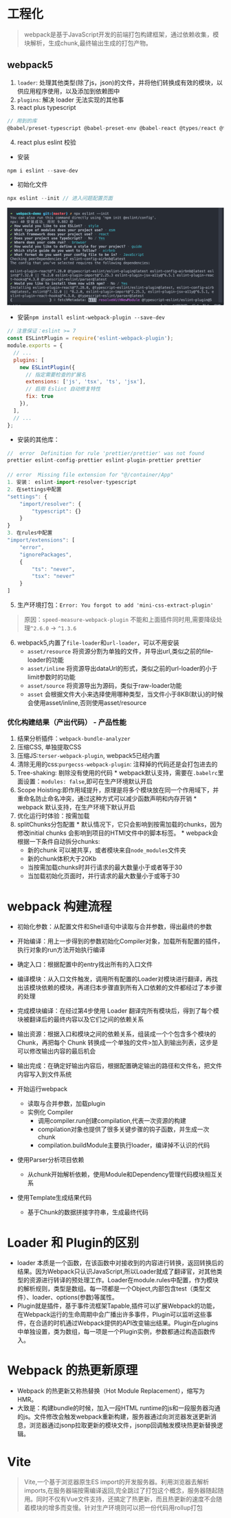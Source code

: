 # 工程化

> webpack是基于JavaScript开发的前端打包构建框架，通过依赖收集，模块解析，生成chunk,最终输出生成的打包产物。
## webpack5
1. `loader`: 处理其他类型(除了js，json)的文件，并将他们转换成有效的模块，以供应用程序使用，以及添加到依赖图中
2. `plugins`: 解决 loader 无法实现的其他事
3. react plus typescript
```js
// 用到的库
@babel/preset-typescript @babel-preset-env @babel-react @types/react @types/react-dom
```
4. react plus eslint 校验
* 安装

```js
npm i eslint --save-dev

```
* 初始化文件
```js
npx eslint --init // 进入问题配置页面
```
![配置页面](../imgs/eslint-init.png)

* 安装`npm install eslint-webpack-plugin --save-dev`
```js
// 注意保证：eslint >= 7
const ESLintPlugin = require('eslint-webpack-plugin');
module.exports = {
  // ...
  plugins: [
    new ESLintPlugin({
      // 指定需要检查的扩展名
      extensions: ['js', 'tsx', 'ts', 'jsx'],
      // 启用 Eslint 自动修复特性
      fix: true
    }),
  ],
  // ...
};
```
* 安装的其他库：

```js
//  error  Definition for rule 'prettier/prettier' was not found
prettier eslint-config-prettier eslint-plugin-prettier prettier

// error  Missing file extension for "@/container/App" 
1. 安装： eslint-import-resolver-typescript
2. 在settings中配置
"settings": {
    "import/resolver": {
        "typescript": {}
    }
}
3. 在rules中配置
"import/extensions": [
    "error",
    "ignorePackages",
    {
        "ts": "never",
        "tsx": "never"
    }
]
```
5. 生产环境打包：`Error: You forgot to add 'mini-css-extract-plugin'`

> 原因：`speed-measure-webpack-plugin` 不能和上面插件同时用,需要降级处理`^2.6.0` -> `^1.3.6`

6. webpack5,内置了`file-loader`和`url-loader`，可以不用安装
    * `asset/resource` 将资源分割为单独的文件，并导出url,类似之前的file-loader的功能
    * `asset/inline` 将资源导出dataUrl的形式，类似之前的url-loader的小于limit参数时的功能
    * `asset/source` 将资源导出为源码，类似于raw-loader功能
    * `asset` 会根据文件大小来选择使用哪种类型，当文件小于8KB(默认)的时候会使用asset/inline,否则使用asset/resource

  ### 优化构建结果（产出代码） - 产品性能
  1. 结果分析插件：`webpack-bundle-analyzer`
  2. 压缩CSS, 单独提取CSS
  3. 压缩JS:`terser-webpack-plugin`, webpack5已经内置
  4. 清除无用的css:`purgecss-webpack-plugin`: 注释掉的代码还是会打包进去的
  5. Tree-shaking: 剔除没有使用的代码
    * webpack默认支持，需要在`.babelrc`里面设置：`modules: false`,即可在生产环境默认开启
  6. Scope Hoisting:即作用域提升，原理是将多个模块放在同一个作用域下，并重命名防止命名冲突，通过这种方式可以减少函数声明和内存开销
    * webpack 默认支持，在生产环境下默认开启
  7. 优化运行时体验：按需加载
  8. splitChunks分包配置
    * 默认情况下，它只会影响到按需加载的chunks，因为修改initial chunks 会影响到项目的HTMl文件中的脚本标签。
    * webpack会根据一下条件自动拆分chunks:
      * 新的chunk 可以被共享，或者模块来自`node_modules`文件夹
      * 新的chunk体积大于20Kb
      * 当按需加载chunks时并行请求的最大数量小于或者等于30
      * 当加载初始化页面时，并行请求的最大数量小于或等于30 


# webpack 构建流程
* 初始化参数：从配置文件和Shell语句中读取与合并参数，得出最终的参数
* 开始编译：用上一步得到的参数初始化Compiler对象，加载所有配置的插件，执行对象的run方法开始执行编译
* 确定入口：根据配置中的entry找出所有的入口文件
* 编译模块：从入口文件触发，调用所有配置的Loader对模块进行翻译，再找出该模块依赖的模块，再递归本步骤直到所有入口依赖的文件都经过了本步骤的处理
* 完成模块编译：在经过第4步使用 Loader 翻译完所有模块后，得到了每个模块被翻译后的最终内容以及它们之间的依赖关系
* 输出资源：根据入口和模块之间的依赖关系，组装成一个个包含多个模块的 Chunk，再把每个 Chunk 转换成一个单独的文件>加入到输出列表，这步是可以修改输出内容的最后机会
* 输出完成：在确定好输出内容后，根据配置确定输出的路径和文件名，把文件内容写入到文件系统



* 开始运行webpack
  * 读取与合并参数，加载plugin
  * 实例化 Compiler
    * 调用compiler.run创建compilation,代表一次资源的构建
    * compilation对象也提供了很多关键步骤的钩子函数，并生成一次chunk
    * compilation.buildModule主要执行loader，编译掉不认识的代码
* 使用Parser分析项目依赖
  * 从chunk开始解析依赖，使用Module和Dependency管理代码模块相互关系
* 使用Template生成结果代码
  * 基于Chunk的数据拼接字符串，生成最终代码

# Loader 和 Plugin的区别
* loader 本质是一个函数，在该函数中对接收到的内容进行转换，返回转换后的结果。因为Webpack只认识JavaScript,所以Loader就成了翻译官，对其他类型的资源进行转译的预处理工作。Loader在module.rules中配置，作为模块的解析规则，类型是数组。每一项都是一个Object,内部包含test（类型文件）、loader、options(参数)等属性。
* Plugin就是插件，基于事件流框架Tapable,插件可以扩展Webpack的功能，在Webpack运行的生命周期中会广播出许多事件，Plugin可以监听这些事件，在合适的时机通过Webpack提供的API改变输出结果。Plugin在plugins中单独设置，类为数组，每一项是一个Plugin实例，参数都通过构造函数传入。


# Webpack 的热更新原理
  * Webpack 的热更新又称热替换（Hot Module Replacement），缩写为 HMR。
  * 大致是：构建bundle的时候，加入一段HTML runtime的js和一段服务器沟通的js。文件修改会触发webpack重新构建，服务器通过向浏览器发送更新消息，浏览器通过jsonp拉取更新的模块文件，jsonp回调触发模块热更新替换逻辑。



# Vite
> Vite,一个基于浏览器原生ES import的开发服务器。利用浏览器去解析imports,在服务器端按需编译返回,完全跳过了打包这个概念，服务器随起随用。同时不仅有Vue文件支持，还搞定了热更新，而且热更新的速度不会随着模块的增多而变慢。针对生产环境则可以把一份代码用rollup打包